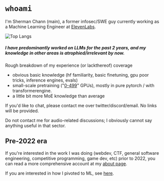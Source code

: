 # `whoami`
I'm Sherman Chann (main), a former infosec/SWE guy currently working as a Machine Learning Engineer at [ElevenLabs](https://elevenlabs.io).

![Top Langs](https://github-readme-stats.vercel.app/api/top-langs/?username=152334h&layout=compact)

##### I have predominantly worked on LLMs for the past 2 years, and my knowledge in other areas is atrophied/irrelevant by now.

Rough breakdown of my experience (or lackthereof) coverage
* obvious basic knowledge (hf familiarity, basic finetuning, gpu poor tricks, inference engines, evals)
* small-scale pretraining ("[0-499](https://transparencyreport.google.com/user-data/us-national-security)" GPUs), mostly in pure pytorch / with transformerengine.
* a little bit more MoE knowledge than average

If you'd like to chat, please contact me over twitter/discord/email. No links will be provided.

Do not contact me for audio-related discussions; I obviously cannot say anything useful in that sector.

## Pre-2022 era
If you're interested in the work I was doing (webdev, CTF, general software engineering, competitive programming, game dev, etc) prior to 2022, you can read a more comprehensive account at my [about page](https://152334h.github.io).

If you are interested in how I pivoted to ML, see [here](https://github.com/152334H/152334H/blob/8e422e1ae2bd77db45485168a0c60b92ac8dbce2/README.md#ai-pivot).
